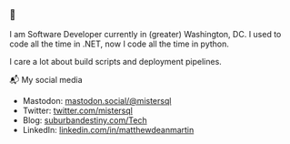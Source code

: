 ### 👋

I am Software Developer currently in (greater) Washington, DC. I used to code all the time in .NET, now I code all
the time in python.

I care a lot about build scripts and deployment pipelines.

📬 My social media


- Mastodon: [mastodon.social/@mistersql](https://mastodon.social/@mistersql)
- Twitter: [twitter.com/mistersql](http://twitter.com/mistersql)
- Blog: [suburbandestiny.com/Tech](http://www.suburbandestiny.com/Tech/)
- LinkedIn: [linkedin.com/in/matthewdeanmartin](https://linkedin.com/in/matthewdeanmartin)
